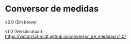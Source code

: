<h1>Conversor de medidas</h1>

v2.0 (Em breve)


v1.0 (Versão atual): https://victorrschmidt.github.io/conversor_de_medidas/v1.0/



